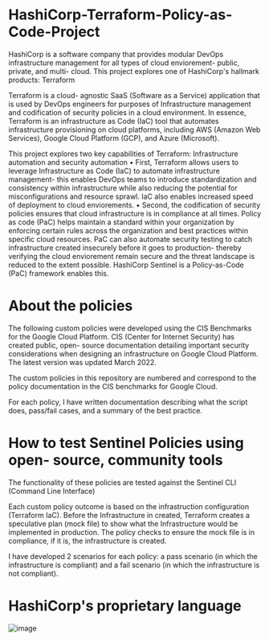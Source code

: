 # HashiCorp-Terraform-Policy-as-Code-Project

HashiCorp is a software company that provides modular DevOps infrastructure management for all types of cloud enviorement- public, private, and multi- cloud.  This project explores one of HashiCorp's hallmark products: Terraform

Terraform is a cloud- agnostic SaaS (Software as a Service) application that is used by DevOps engineers for purposes of Infrastructure management and codification of security policies in a cloud environment. In essence, Terraform is an infrastructure as Code (IaC) tool that automates infrastructure provisioning on cloud platforms, including AWS (Amazon Web Services), Google Cloud Platform (GCP), and Azure (Microsoft).

This project explores two key capabilities of Terraform: Infrastructure automation and security automation
	• First, Terraform allows users to leverage Infrastructure as Code (IaC) to automate infrastructure management- this enables DevOps teams to introduce standardization and consistency within infrastructure while also reducing the potential for misconfigurations and resource sprawl. IaC also enables increased speed of deployment to cloud enviorements.
	• Second, the codification of security policies ensures that cloud infrastructure is in compliance at all times. Policy as code (PaC) helps maintain a standard within your organization by enforcing certain rules across the organization and best practices within specific cloud resources. PaC can also automate security testing to catch infrastructure created insecurely before it goes to production- thereby verifying the cloud enviorement remain secure and the threat landscape is reduced to the extent possible. HashiCorp Sentinel is a Policy-as-Code (PaC) framework enables this.
	
# About the policies

The following custom policies were developed using the CIS Benchmarks for the Google Cloud Platform. CIS (Center for Internet Security) has created public, open- source documentation detailing important security considerations when designing an infrastructure on Google Cloud Platform. The latest version was updated March 2022.

The custom policies in this repository are numbered and correspond to the policy documentation in the CIS benchmarks for Google Cloud.

For each policy, I have written documentation describing what the script does, pass/fail cases, and a summary of the best practice.

# How to test Sentinel Policies using open- source, community tools

The functionality of these policies are tested against the Sentinel CLI (Command Line Interface)

Each custom policy outcome is based on the infrastruction configuration (Terraform IaC). Before the Infrastructure in created, Terraform creates a speculative plan (mock file) to show what the Infrastructure would be implemented in production. The policy checks to ensure the mock file is in compliance, if it is, the infrastructure is created. 

I have developed 2 scenarios for each policy: a pass scenario (in which the infrastructure is compliant) and a fail scenario (in which the infrastructure is not compliant).

# HashiCorp's proprietary language
![image](https://user-images.githubusercontent.com/50535512/204447223-10d79b2c-0828-4577-9501-61eeaf2d2387.png)


